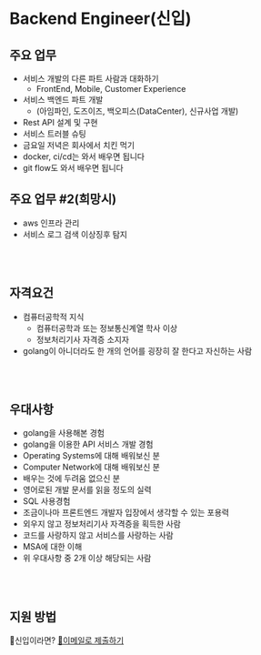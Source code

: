 # Backend Engineer(신입)

## 주요 업무
- 서비스 개발의 다른 파트 사람과 대화하기
  - FrontEnd, Mobile, Customer Experience
- 서비스 백엔드 파트 개발
  - (아임파인, 도즈이즈, 백오피스(DataCenter), 신규사업 개발)
- Rest API 설계 및 구현
- 서비스 트러블 슈팅
- 금요일 저녁은 회사에서 치킨 먹기
- docker, ci/cd는 와서 배우면 됩니다
- git flow도 와서 배우면 됩니다

## 주요 업무 #2(희망시)
- aws 인프라 관리
- 서비스 로그 검색 이상징후 탐지

<br /><br />
## 자격요건
- 컴퓨터공학적 지식
  - 컴퓨터공학과 또는 정보통신계열 학사 이상
  - 정보처리기사 자격증 소지자
- golang이 아니더라도 한 개의 언어를 굉장히 잘 한다고 자신하는 사람

<br /><br />
## 우대사항
- golang을 사용해본 경험
- golang을 이용한 API 서비스 개발 경험
- Operating Systems에 대해 배워보신 분
- Computer Network에 대해 배워보신 분
- 배우는 것에 두려움 없으신 분
- 영어로된 개발 문서를 읽을 정도의 실력
- SQL 사용경험
- 조금이나마 프론트엔드 개발자 입장에서 생각할 수 있는 포용력
- 외우지 않고 정보처리기사 자격증을 획득한 사람
- 코드를 사랑하지 않고 서비스를 사랑하는 사람
- MSA에 대한 이해
- 위 우대사항 중 2개 이상 해당되는 사람

<br /><br />
## 지원 방법
🚸신입이라면? [📧이메일로 제출하기](../apply/junior.md)
